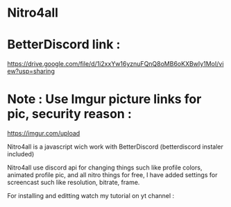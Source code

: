 # Nitro4all

# BetterDiscord link : 
https://drive.google.com/file/d/1i2xxYw16yznuFQnQ8oMB6oKXBwIy1MoI/view?usp=sharing

# Note : Use Imgur picture links for pic, security reason :
https://imgur.com/upload



Nitro4all is a javascript wich work with BetterDiscord
(betterdiscord instaler included)

Nitro4all use discord api for changing things such like profile colors, animated profile pic, and all nitro things for free, 
I have added settings for screencast such like resolution, bitrate, frame.

For installing and editting watch my tutorial on yt channel : 
